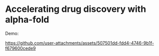 # Accelerating drug discovery with alpha-fold

Demo:

https://github.com/user-attachments/assets/507501dd-fdd4-4746-9b1f-f679600cede9


